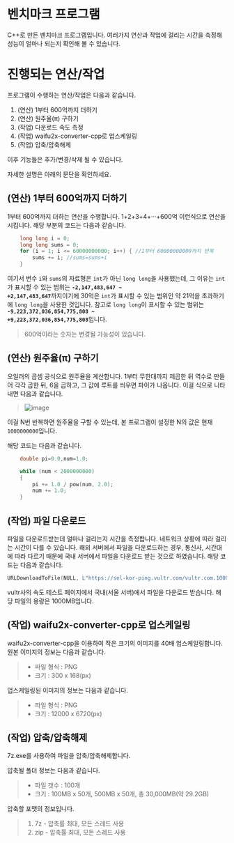 # 벤치마크 프로그램

C++로 만든 벤치마크 프로그램입니다. 여러가지 연산과 작업에 걸리는 시간을 측정해 성능이 얼마나 되는지 확인해 볼 수 있습니다.


# 진행되는 연산/작업

프로그램이 수행하는 연산/작업은 다음과 같습니다.

1. (연산) 1부터 600억까지 더하기
2. (연산) 원주율(π) 구하기
3. (작업) 다운로드 속도 측정
4. (작업) waifu2x-converter-cpp로 업스케일링
5. (작업) 압축/압축해제

이후 기능들은 추가/변경/삭제 될 수 있습니다.

자세한 설명은 아래의 문단을 확인하세요.

## (연산) 1부터 600억까지 더하기

1부터 600억까지 더하는 연산을 수행합니다. 1+2+3+4+···+600억 이런식으로 연산을 시킵니다.
해당 부분의 코드는 다음과 같습니다.
```c++
    long long i = 0;
    long long sums = 0;
    for (i = 1; i <= 60000000000; i++) { //1부터 60000000000까지 반복
        sums += i; //sums=sums+i
    }
```
여기서 변수 <code>i</code>와 <code>sums</code>의 자료형은 <code>int</code>가 아닌 <code>long long</code>을 사용했는데, 그 이유는 <code>int</code>가 표시할 수 있는 범위는  <code>**-2,147,483,647 ~ +2,147,483,647**</code>까지이기에 30억은 <code>int</code>가 표시할 수 있는 범위인 약 21억을 초과하기에 <code>long long</code>을 사용한 것입니다. 참고로 <code>long long</code>이 표시할 수 있는 범위는 <code>**-9,223,372,036,854,775,808 ~ +9,223,372,036,854,775,808**</code>입니다.

> 600억이라는 숫자는 변경될 가능성이 있습니다.

## (연산) 원주율(π) 구하기

오일러의 곱셈 공식으로 원주율을 계산합니다. 1부터 무한대까지 제곱한 뒤 역수로 만들어 각각 곱한 뒤, 6을 곱하고, 그 값에 루트를 씌우면 파이가 나옵니다. 이걸 식으로 나타내면 다음과 같습니다.

> ![image](https://user-images.githubusercontent.com/34927797/158953738-7700d5d6-8971-48e0-9e38-2d9494cb79ba.png)

이걸 N번 반복하면 원주율을 구할 수 있는데, 본 프로그램이 설정한 N의 값은 현재 <code>1000000000</code>입니다.

해당 코드는 다음과 같습니다.

```c++
    double pi=0.0,num=1.0;

    while (num < 2000000000)
    {
        pi += 1.0 / pow(num, 2.0);
        num += 1.0;
    }
```

## (작업) 파일 다운로드

파일을 다운로드받는데 얼마나 걸리는지 시간을 측정합니다. 네트워크 상황에 따라 걸리는 시간이 다를 수 있습니다.
해외 서버에서 파일을 다운로드하는 경우, 통신사, 시간대에 따라 다르기 때문에 국내 서버에서 파일을 다운로드 받는 것으로 하였습니다. 해당 코드는 다음과 같습니다.

```c++
URLDownloadToFile(NULL, L"https://sel-kor-ping.vultr.com/vultr.com.1000MB.bin", L"./testfile.bin", 0, NULL);
```

vultr사의 속도 테스트 페이지에서 국내(서울 서버)에서 파일을 다운로드 받습니다. 해당 파일의 용량은 1000MB입니다.

## (작업) waifu2x-converter-cpp로 업스케일링

waifu2x-converter-cpp을 이용하여 작은 크기의 이미지를 40배 업스케일링합니다. 원본 이미지의 정보는 다음과 같습니다.

> * 파일 형식 : PNG
> * 크기 : 300 x 168(px)

업스케일링된 이미지의 정보는 다음과 같습니다.

> * 파일 형식 : PNG
> * 크기 : 12000 x 6720(px)

## (작업) 압축/압축해제

7z.exe를 사용하여 파일을 압축/압축해제합니다.

압축될 폴더 정보는 다음과 같습니다.

> * 파일 갯수 : 100개
> * 크기 : 100MB x 50개, 500MB x 50개, 총 30,000MB(약 29.2GB)

압축할 포맷의 정보입니다.

> 1. 7z - 압축률 최대, 모든 스레드 사용
> 2. zip - 압축률 최대, 모든 스레드 사용
